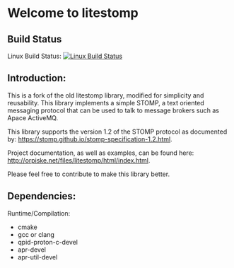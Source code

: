 Welcome to litestomp
===================

 Build Status
----
Linux Build Status: [![Linux Build Status](https://travis-ci.org/orpiske/litestomp.svg?branch=master)](https://travis-ci.org/orpiske/litestomp) 

Introduction:
----

This is a fork of the old litestomp library, modified for simplicity and 
reusability. This library implements a simple STOMP, a text oriented messaging
protocol that can be used to talk to message brokers such as Apace ActiveMQ.

This library supports the version 1.2 of the STOMP protocol as documented by: 
https://stomp.github.io/stomp-specification-1.2.html.

Project documentation, as well as examples, can be found here: 
http://orpiske.net/files/litestomp/html/index.html.

Please feel free to contribute to make this library better.


Dependencies:
----

Runtime/Compilation:
* cmake
* gcc or clang
* qpid-proton-c-devel
* apr-devel 
* apr-util-devel 